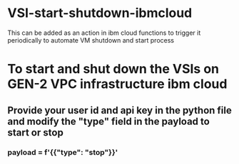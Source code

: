 # VSI-start-shutdown-ibmcloud
This can be added as an action in ibm cloud functions to trigger it periodically to automate VM shutdown and start process
# To start and shut down the VSIs on GEN-2 VPC infrastructure ibm cloud
## Provide your user id and api key in the python file and modify the "type" field in the payload to start or stop
### payload = f'{{"type": "stop"}}'

